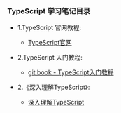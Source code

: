 ### TypeScript 学习笔记目录

* 1.TypeScript 官网教程:
  * [TypeScript官网](https://www.tslang.cn/docs/home.html)

* 2.TypeScript 入门教程: 
  * [git book - TypeScript入门教程](https://ts.xcatliu.com/introduction/hello-typescript)

* 2.《深入理解TypeScript》: 
  * [深入理解TypeScript](https://weread.qq.com/web/reader/6393276071bc6e966392234kc81322c012c81e728d9d180)
